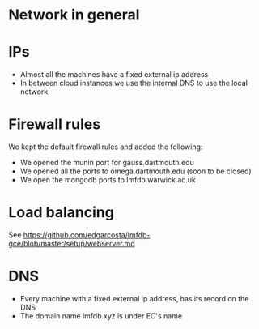 # Network in general

# IPs
* Almost all the machines have a fixed external ip address
* In between cloud instances we use the internal DNS to use the local network


# Firewall rules
We kept the default firewall rules and added the following:
* We opened the munin port for gauss.dartmouth.edu
* We opened all the ports to omega.dartmouth.edu (soon to be closed)
* We open the mongodb ports to lmfdb.warwick.ac.uk

# Load balancing
See https://github.com/edgarcosta/lmfdb-gce/blob/master/setup/webserver.md

# DNS
* Every machine with a fixed external ip address, has its record on the DNS
* The domain name lmfdb.xyz is under EC's name

